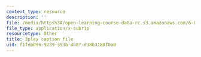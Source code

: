 ```yaml
---
content_type: resource
description: ''
file: /media/https%3A/open-learning-course-data-rc.s3.amazonaws.com/6-002-circuits-and-electronics-spring-2007/f1febb969239393b4b87d38b3188f0a0_jURSAKBlIZA.srt
file_type: application/x-subrip
resourcetype: Other
title: 3play caption file
uid: f1febb96-9239-393b-4b87-d38b3188f0a0
---
```

